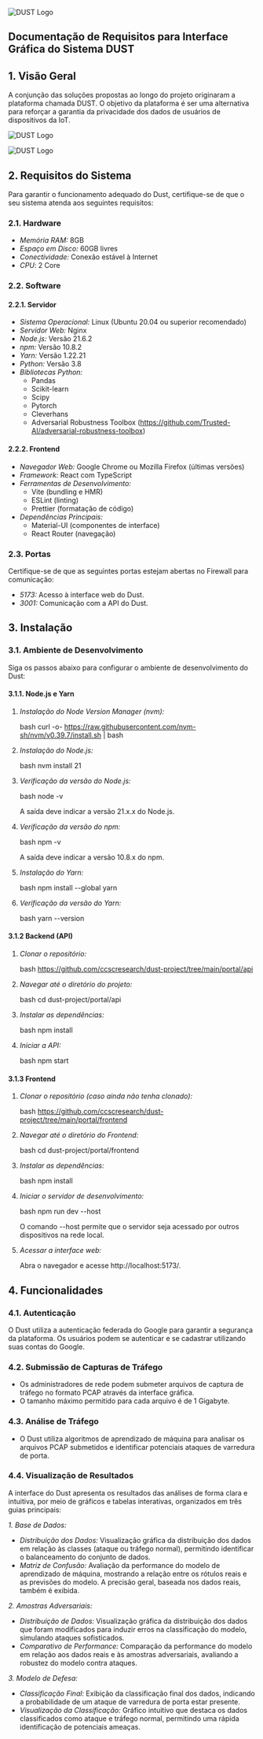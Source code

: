 ![DUST Logo](https://github.com/ccscresearch/dust-project/blob/main/img/dust_logo.png)
## Documentação de Requisitos para Interface Gráfica do Sistema DUST

## 1. Visão Geral

A conjunção das soluções propostas ao longo do projeto originaram a plataforma chamada DUST. O objetivo da plataforma é ser uma alternativa para reforçar a garantia da privacidade dos dados de usuários de dispositivos da IoT.

![DUST Logo](https://github.com/ccscresearch/dust-project/blob/main/img/DUST_abertura.png)

![DUST Logo](https://github.com/ccscresearch/dust-project/blob/main/img/DUST_resultados.png)
## 2. Requisitos do Sistema

Para garantir o funcionamento adequado do Dust, certifique-se de que o seu sistema atenda aos seguintes requisitos:

### 2.1. Hardware

- *Memória RAM:* 8GB
- *Espaço em Disco:* 60GB livres
- *Conectividade:* Conexão estável à Internet
- *CPU*: 2 Core

### 2.2. Software

#### 2.2.1. Servidor

- *Sistema Operacional:* Linux (Ubuntu 20.04 ou superior recomendado)
- *Servidor Web:* Nginx
- *Node.js:* Versão 21.6.2
- *npm:* Versão 10.8.2
- *Yarn:* Versão 1.22.21
- *Python:* Versão 3.8
- *Bibliotecas Python:*
    - Pandas
    - Scikit-learn
    - Scipy
    - Pytorch
    - Cleverhans
    - Adversarial Robustness Toolbox (https://github.com/Trusted-AI/adversarial-robustness-toolbox)

#### 2.2.2. Frontend

- *Navegador Web:* Google Chrome ou Mozilla Firefox (últimas versões)
- *Framework:* React com TypeScript
- *Ferramentas de Desenvolvimento:*
    - Vite (bundling e HMR)
    - ESLint (linting)
    - Prettier (formatação de código)
- *Dependências Principais:*
    - Material-UI (componentes de interface)
    - React Router (navegação)

### 2.3. Portas

Certifique-se de que as seguintes portas estejam abertas no Firewall para comunicação:

- *5173:* Acesso à interface web do Dust.
- *3001:*  Comunicação com a API do Dust.

## 3. Instalação

### 3.1. Ambiente de Desenvolvimento

Siga os passos abaixo para configurar o ambiente de desenvolvimento do Dust:

#### 3.1.1. Node.js e Yarn

1. *Instalação do Node Version Manager (nvm):*

   bash
   curl -o- https://raw.githubusercontent.com/nvm-sh/nvm/v0.39.7/install.sh | bash
   

2. *Instalação do Node.js:*

   bash
   nvm install 21
   

3. *Verificação da versão do Node.js:*

   bash
   node -v
   

   A saída deve indicar a versão 21.x.x do Node.js.

4. *Verificação da versão do npm:*

   bash
   npm -v
   

   A saída deve indicar a versão 10.8.x do npm.

5. *Instalação do Yarn:*

   bash
   npm install --global yarn
   

6. *Verificação da versão do Yarn:*

   bash
   yarn --version
   

#### 3.1.2 Backend (API)

1. *Clonar o repositório:*

   bash
    https://github.com/ccscresearch/dust-project/tree/main/portal/api
    

2. *Navegar até o diretório do projeto:*

   bash
   cd dust-project/portal/api
   

3. *Instalar as dependências:*

   bash
   npm install
   

4. *Iniciar a API:*

   bash
   npm start
   

#### 3.1.3 Frontend

1. *Clonar o repositório (caso ainda não tenha clonado):*

   bash
   https://github.com/ccscresearch/dust-project/tree/main/portal/frontend
   

2. *Navegar até o diretório do Frontend:*

   bash
   cd dust-project/portal/frontend
   

3. *Instalar as dependências:*

   bash
   npm install
   

4. *Iniciar o servidor de desenvolvimento:*

   bash
   npm run dev --host
   
   O comando --host permite que o servidor seja acessado por outros dispositivos na rede local.

5. *Acessar a interface web:*

   Abra o navegador e acesse http://localhost:5173/.

## 4. Funcionalidades

### 4.1. Autenticação

O Dust utiliza a autenticação federada do Google para garantir a segurança da plataforma. Os usuários podem se autenticar e se cadastrar utilizando suas contas do Google.

### 4.2. Submissão de Capturas de Tráfego

- Os administradores de rede podem submeter arquivos de captura de tráfego no formato PCAP através da interface gráfica.
- O tamanho máximo permitido para cada arquivo é de 1 Gigabyte.

### 4.3. Análise de Tráfego

- O Dust utiliza algoritmos de aprendizado de máquina para analisar os arquivos PCAP submetidos e identificar potenciais ataques de varredura de porta.


### 4.4. Visualização de Resultados

A interface do Dust apresenta os resultados das análises de forma clara e intuitiva, por meio de gráficos e tabelas interativas, organizados em três guias principais:

*1. Base de Dados:*

- *Distribuição dos Dados:* Visualização gráfica da distribuição dos dados em relação às classes (ataque ou tráfego normal), permitindo identificar o balanceamento do conjunto de dados.
- *Matriz de Confusão:* Avaliação da performance do modelo de aprendizado de máquina, mostrando a relação entre os rótulos reais e as previsões do modelo. A precisão geral, baseada nos dados reais, também é exibida.

*2. Amostras Adversariais:*

- *Distribuição de Dados:* Visualização gráfica da distribuição dos dados que foram modificados para induzir erros na classificação do modelo, simulando ataques sofisticados.
- *Comparativo de Performance:* Comparação da performance do modelo em relação aos dados reais e às amostras adversariais, avaliando a robustez do modelo contra ataques.

*3. Modelo de Defesa:*

- *Classificação Final:* Exibição da classificação final dos dados, indicando a probabilidade de um ataque de varredura de porta estar presente.
- *Visualização da Classificação:* Gráfico intuitivo que destaca os dados classificados como ataque e tráfego normal, permitindo uma rápida identificação de potenciais ameaças.
